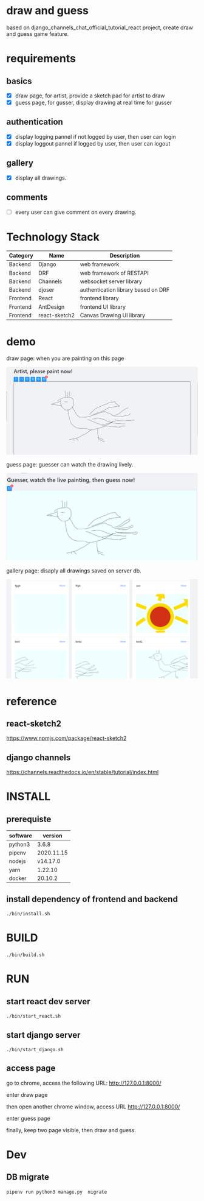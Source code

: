 # draw and guess
based on django_channels_chat_official_tutorial_react project,
create draw and guess game feature.

# requirements

## basics
- [x] draw page, for artist, provide a sketch pad for artist to draw
- [x] guess page, for gusser, display drawing at real time for gusser

## authentication
- [x] display logging pannel if not logged by user, then user can login
- [x] display loggout pannel if logged by user, then user can logout

## gallery
- [x] display all drawings.

## comments
- [ ] every user can give comment on every drawing.



# Technology Stack

| Category | Name | Description |
| ----------- | ----------- | ----------- |
| Backend | Django | web framework |
| Backend | DRF | web framework of RESTAPI |
| Backend | Channels | websocket server library |
| Backend | djoser | authentication library based on DRF |
| Frontend | React | frontend library |
| Frontend | AntDesign | frontend UI library |
| Frontend | react-sketch2 | Canvas Drawing UI library |

# demo
draw page: when you are painting on this page

![avatar](./snapshot/draw.png)

guess page: guesser can watch the drawing lively.

![avatar](./snapshot/guess.png)

gallery page: disaply all drawings saved on server db.

![avatar](./snapshot/gallery.png)


# reference
## react-sketch2
https://www.npmjs.com/package/react-sketch2

## django channels
https://channels.readthedocs.io/en/stable/tutorial/index.html


# INSTALL

## prerequiste
| software | version |
|----------|---------|
| python3  | 3.6.8  |
| pipenv   |  2020.11.15 |
| nodejs   | v14.17.0 |
| yarn     | 1.22.10 |
| docker   | 20.10.2 |


## install dependency of frontend and backend
```
./bin/install.sh
```

# BUILD

```
./bin/build.sh
```

# RUN

## start react dev server

```
./bin/start_react.sh
```


## start django server
```
./bin/start_django.sh
```

## access page
go to chrome, access the following URL:
http://127.0.0.1:8000/

enter draw page

then open another chrome window, access URL
http://127.0.0.1:8000/

enter guess page

finally, keep two page visible, then draw and guess.


# Dev

## DB migrate

```
pipenv run python3 manage.py  migrate
```



